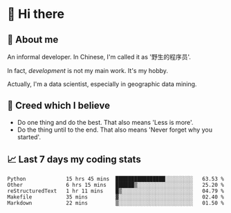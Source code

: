 # 👋 Hi there

## :speech_balloon: About me

An informal developer. In Chinese, I'm called it as '野生的程序员'.

In fact, _development_ is not my main work. It's my hobby.

Actually, I'm a data scientist, especially in geographic data mining.

## :see_no_evil: Creed which I believe

- Do one thing and do the best. That also means 'Less is more'.
- Do the thing until to the end. That also means 'Never forget why you started'.

## :chart_with_upwards_trend: Last 7 days my coding stats

<!--START_SECTION:waka-->
```text
Python             15 hrs 45 mins  ████████████████░░░░░░░░░   63.53 % 
Other              6 hrs 15 mins   ██████▒░░░░░░░░░░░░░░░░░░   25.20 % 
reStructuredText   1 hr 11 mins    █▒░░░░░░░░░░░░░░░░░░░░░░░   04.79 % 
Makefile           35 mins         ▓░░░░░░░░░░░░░░░░░░░░░░░░   02.40 % 
Markdown           22 mins         ▒░░░░░░░░░░░░░░░░░░░░░░░░   01.50 % 
```
<!--END_SECTION:waka-->

